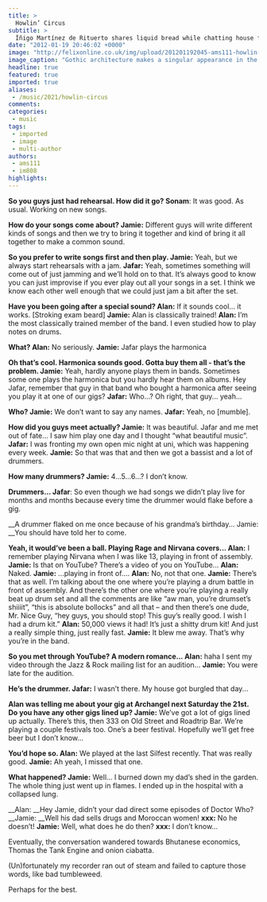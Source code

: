 ```yaml
---
title: >
  Howlin’ Circus
subtitle: >
  Íñigo Martínez de Rituerto shares liquid bread while chatting house fires and the blues ahead of THROB
date: "2012-01-19 20:46:02 +0000"
image: "http://felixonline.co.uk/img/upload/201201192045-ams111-howlin-circus.jpg"
image_caption: "Gothic architecture makes a singular appearance in the Wild West"
headline: true
featured: true
imported: true
aliases:
 - /music/2021/howlin-circus
comments:
categories:
 - music
tags:
 - imported
 - image
 - multi-author
authors:
 - ams111
 - im808
highlights:
---
```


__So you guys just had rehearsal. How did it go?
 Sonam__: It was good. As usual. Working on new songs.

__How do your songs come about?
 Jamie:__ Different guys will write different kinds of songs and then we try to bring it together and kind of bring it all together to make a common sound.

__So you prefer to write songs first and then play.
 Jamie:__ Yeah, but we always start rehearsals with a jam.
__Jafar:__ Yeah, sometimes something will come out of just jamming and we’ll hold on to that. It’s always good to know you can just improvise if you ever play out all your songs in a set. I think we know each other well enough that we could just jam a bit after the set.

__Have you been going after a special sound?
 Alan:__ If it sounds cool... it works. [Stroking exam beard]
__Jamie:__ Alan is classically trained!
__Alan:__ I’m the most classically trained member of the band. I even studied how to play notes on drums.

__What?
 Alan:__ No seriously.
__Jamie:__ Jafar plays the harmonica

__Oh that’s cool. Harmonica sounds good. Gotta buy them all - that’s the problem.
 Jamie:__ Yeah, hardly anyone plays them in bands. Sometimes some one plays the harmonica but you hardly hear them on albums. Hey Jafar, remember that guy in that band who bought a harmonica after seeing you play it at one of our gigs?
__Jafar:__ Who...? Oh right, that guy... yeah...

__Who?
 Jamie:__ We don’t want to say any names.
__Jafar:__ Yeah, no [mumble].

__How did you guys meet actually?
 Jamie:__ It was beautiful. Jafar and me met out of fate... I saw him play one day and I thought “what beautiful music”.
__Jafar:__ I was fronting my own open mic night at uni, which was happening every week.
__Jamie:__ So that was that and then we got a bassist and a lot of drummers.

__How many drummers?
 Jamie:__ 4...5...6...? I don’t know.

__Drummers...
 Jafar__: So even though we had songs we didn’t play live for months and months because every time the drummer would flake before a gig.

__A drummer flaked on me once because of his grandma’s birthday...
 Jamie: __You should have told her to come.

__Yeah, it would’ve been a ball. Playing Rage and Nirvana covers...
 Alan:__ I remember playing Nirvana when I was like 13, playing in front of assembly.
__Jamie:__ Is that on YouTube? There’s a video of you on YouTube...
__Alan:__ Naked.
__Jamie:__ ...playing in front of....
__Alan:__ No, not that one.
__Jamie:__ There’s that as well. I’m talking about the one where you’re playing a drum battle in front of assembly. And there’s the other one where you’re playing a really beat up drum set and all the comments are like “aw man, you’re drumset’s shiiiit”, “this is absolute bollocks” and all that – and then there’s one dude, Mr. Nice Guy, “hey guys, you should stop! This guy’s really good. I wish I had a drum kit.”
__Alan:__ 50,000 views it had! It’s just a shitty drum kit! And just a really simple thing, just really fast.
__Jamie:__ It blew me away. That’s why you’re in the band.

__So you met through YouTube? A modern romance...
 Alan:__ haha I sent my video through the Jazz & Rock mailing list for an audition...
__Jamie:__ You were late for the audition.

__He’s the drummer.
 Jafar:__ I wasn’t there. My house got burgled that day...

__Alan was telling me about your gig at Archangel next Saturday the 21st. Do you have any other gigs lined up?
 Jamie:__ We’ve got a lot of gigs lined up actually. There’s this, then 333 on Old Street and Roadtrip Bar. We’re playing a couple festivals too. One’s a beer festival. Hopefully we’ll get free beer but I don’t know...

__You’d hope so.
 Alan:__ We played at the last Silfest recently. That was really good.
__Jamie:__ Ah yeah, I missed that one.

__What happened?
 Jamie:__ Well... I burned down my dad’s shed in the garden. The whole thing just went up in flames. I ended up in the hospital with a collapsed lung.

__Alan: __Hey Jamie, didn’t your dad direct some episodes of Doctor Who?
__Jamie: __Well his dad sells drugs and Moroccan women!
__xxx:__ No he doesn’t!
__Jamie:__ Well, what does he do then?
__xxx:__ I don’t know...

Eventually, the conversation wandered towards Bhutanese economics, Thomas the Tank Engine and onion ciabatta.

(Un)fortunately my recorder ran out of steam and failed to capture those words, like bad tumbleweed.

Perhaps for the best.
